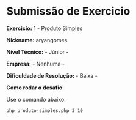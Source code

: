 # Submissão de Exercicio

**Exercicio:** 1 - Produto Simples

**Nickname:** aryangomes

**Nível Técnico:** - Júnior -

**Empresa:** - Nenhuma -

**Dificuldade de Resolução:** - Baixa -

**Como rodar o desafio**:

Use o comando abaixo:

```bash
php produto-simples.php 3 10
```
